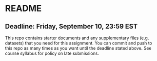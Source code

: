 # README

## Deadline: Friday, September 10, 23:59 EST

This repo contains starter documents and any supplementary files (e.g. datasets) that you need for this assignment.
You can commit and push to this repo as many times as you want until the deadline stated above.
See course syllabus for policy on late submissions.
